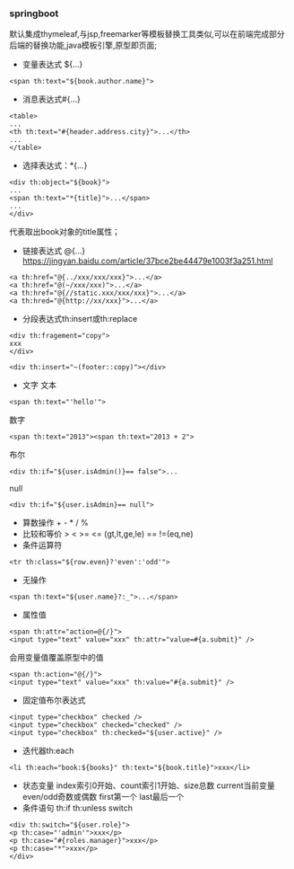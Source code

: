 ### springboot 
默认集成thymeleaf,与jsp,freemarker等模板替换工具类似,可以在前端完成部分后端的替换功能,java模板引擎,原型即页面;
- 变量表达式 ${...}  
```
<span th:text="${book.author.name}">
```
- 消息表达式#{...}
```
<table>
...
<th th:text="#{header.address.city}">...</th>
...
</table>
```
- 选择表达式：*{...}
```
<div th:object="${book}">
...
<span th:text="*{title}">...</span>
...
</div>
```
代表取出book对象的title属性；  
- 链接表达式 @{...}  
https://jingyan.baidu.com/article/37bce2be44479e1003f3a251.html
```
<a th:href="@{../xxx/xxx/xxx}">...</a>
<a th:href="@(~/xxx/xxx)">...</a>
<a th:href="@{//static.xxx/xxx/xxx}">...</a>
<a th:hred="@{http://xx/xxx}">...</a>  
```
- 分段表达式th:insert或th:replace
```
<div th:fragement="copy">
xxx
</div>

<div th:insert="~(footer::copy)"></div>
```
- 文字
文本
```
<span th:text="'hello'">
```
数字
```
<span th:text="2013"><span th:text="2013 + 2">
```
布尔
```
<div th:if="${user.isAdmin()}== false">...
```
null
```
<div th:if="${user.isAdmin}== null">
```
- 算数操作 + - * / %
- 比较和等价 > < >= <= (gt,lt,ge,le) == !=(eq,ne)
- 条件运算符 
```
<tr th:class="${row.even}?'even':'odd'">
```
- 无操作 
```
<span th:text="${user.name}?:_">...</span>
```
- 属性值
```
<span th:attr="action=@{/}">
<input type="text" value="xxx" th:attr="value=#{a.submit}" />
```
会用变量值覆盖原型中的值
```
<span th:action="@{/}">
<input type="text" value="xxx" th:value="#{a.submit}" />
```
- 固定值布尔表达式
```
<input type="checkbox" checked />
<input type="checkbox" checked="checked" />
<input type="checkbox" th:checked="${user.active}" />
```
- 迭代器th:each
```
<li th:each="book:${books}" th:text="${book.title}">xxx</li>
```
- 状态变量
index索引0开始、count索引1开始、size总数 current当前变量 even/odd奇数或偶数 first第一个 last最后一个
- 条件语句
th:if th:unless switch
```
<div th:switch="${user.role}">
<p th:case="'admin'">xxx</p>
<p th:case="#{roles.manager}">xxx</p>
<p th:case="*">xxx</p>
</div>
```
